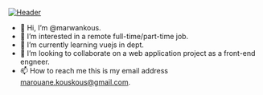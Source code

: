 [![Header](https://imgur.com/9TssEJ2.png "Header")](https://some-url.dev/)

- 👋 Hi, I’m @marwankous.
- 👀 I’m interested in a remote full-time/part-time job.
- 🌱 I’m currently learning vuejs in dept.
- 💞️ I’m looking to collaborate on a web application project as a front-end engneer.
- 📫 How to reach me this is my email address marouane.kouskous@gmail.com.

<!---
marwankous/marwankous is a ✨ special ✨ repository because its `README.md` (this file) appears on your GitHub profile.
You can click the Preview link to take a look at your changes.
--->
